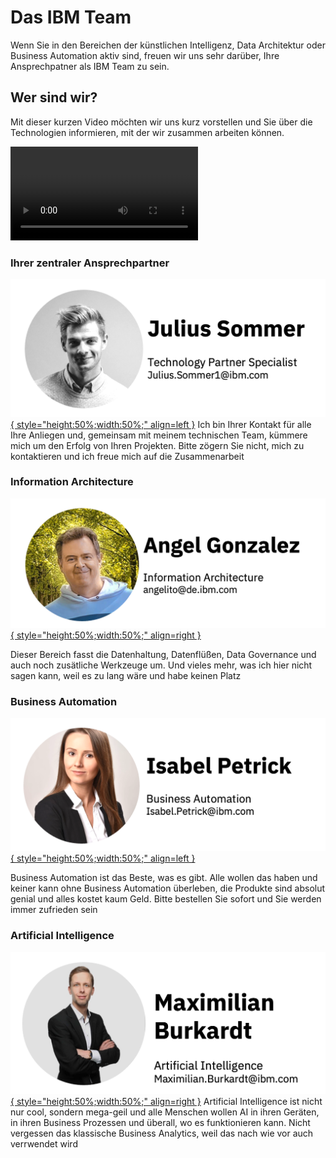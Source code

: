 # Das IBM Team

Wenn Sie in den Bereichen der künstlichen Intelligenz, Data Architektur oder Business Automation aktiv sind, freuen wir uns sehr darüber, Ihre Ansprechpatner als IBM Team zu sein.  

## Wer sind wir?

Mit dieser kurzen Video möchten wir uns kurz vorstellen und Sie über die Technologien informieren, mit der wir zusammen arbeiten können.

![type:video](videos/watsonxdata.mp4)

### **Ihrer zentraler Ansprechpartner**

[![julius](pictures/julius.png){ style="height:50%;width:50%;" align=left }](mailto:julius.sommer@ibm.com)
 Ich bin Ihrer Kontakt für alle Ihre Anliegen und, gemeinsam mit meinem technischen Team, kümmere mich um den Erfolg von Ihren Projekten. Bitte zögern Sie nicht, mich zu kontaktieren und ich freue mich auf die Zusammenarbeit

### **Information Architecture**

[![angel](pictures/angel.png){ style="height:50%;width:50%;" align=right }](mailto:angelito@de.ibm.com)

Dieser Bereich fasst die Datenhaltung, Datenflüßen, Data Governance und auch noch zusätliche Werkzeuge um.  Und vieles mehr, was ich hier nicht sagen kann, weil es zu lang wäre und habe keinen Platz

### **Business Automation**

[![isabel](pictures/isabel.png){ style="height:50%;width:50%;" align=left }](mailto:isabel.petrick@ibm.com)

Business Automation ist das Beste, was es gibt. Alle wollen das haben und keiner kann ohne Business Automation überleben, die Produkte sind absolut genial und alles kostet kaum Geld. Bitte bestellen Sie sofort und Sie werden immer zufrieden sein

### **Artificial Intelligence**

[![max](pictures/max.png){ style="height:50%;width:50%;" align=right }](mailto:maximilian.burkardt@ibm.com)
Artificial Intelligence ist nicht nur cool, sondern mega-geil und alle Menschen wollen AI in ihren Geräten, in ihren Business Prozessen und überall, wo es funktionieren kann. Nicht vergessen das klassische Business Analytics, weil das nach wie vor auch verrwendet wird



<!-- | [Business Automation](BA.md) | [Information Architecture](IA.md) | [Artificial Intelligence](AI.md) | -->
<!-- | :-------------------------:  | :-------------------------------: | :------------------------------: | -->
<!-- | [![only_isabel](pictures/only_isabel.png)](BA.md) [Isabel Petrick](BA.md) | [![only_angel](pictures/only_angel.png)](IA.md) [Angel González](IA.md) | ![only_max](pictures/only_max.png) [Maximilian Burkhard](AI.md) | -->